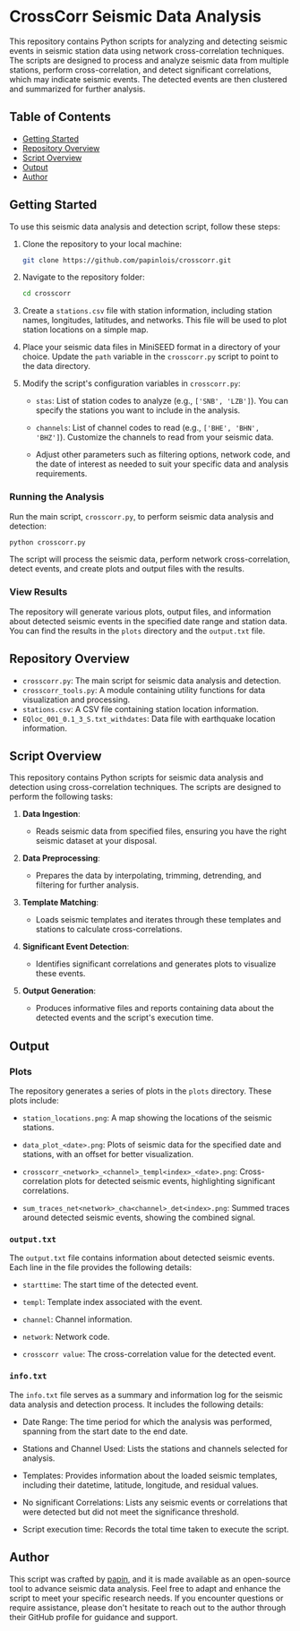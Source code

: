 # CrossCorr Seismic Data Analysis

This repository contains Python scripts for analyzing and detecting seismic events in seismic station data using network cross-correlation techniques. The scripts are designed to process and analyze seismic data from multiple stations, perform cross-correlation, and detect significant correlations, which may indicate seismic events. The detected events are then clustered and summarized for further analysis.

## Table of Contents
- [Getting Started](#getting-started)
- [Repository Overview](#repository-overview)
- [Script Overview](#script-overview)
- [Output](#output)
- [Author](#author)

## Getting Started

To use this seismic data analysis and detection script, follow these steps:

1. Clone the repository to your local machine:

   ```bash
   git clone https://github.com/papinlois/crosscorr.git
   ```

2. Navigate to the repository folder:

   ```bash
   cd crosscorr
   ```

3. Create a `stations.csv` file with station information, including station names, longitudes, latitudes, and networks. This file will be used to plot station locations on a simple map.

4. Place your seismic data files in MiniSEED format in a directory of your choice. Update the `path` variable in the `crosscorr.py` script to point to the data directory. 

5. Modify the script's configuration variables in `crosscorr.py`:

   - `stas`: List of station codes to analyze (e.g., `['SNB', 'LZB']`). You can specify the stations you want to include in the analysis.

   - `channels`: List of channel codes to read (e.g., `['BHE', 'BHN', 'BHZ']`). Customize the channels to read from your seismic data.

   - Adjust other parameters such as filtering options, network code, and the date of interest as needed to suit your specific data and analysis requirements.

### Running the Analysis

Run the main script, `crosscorr.py`, to perform seismic data analysis and detection:

```bash
python crosscorr.py
```

The script will process the seismic data, perform network cross-correlation, detect events, and create plots and output files with the results.

### View Results

The repository will generate various plots, output files, and information about detected seismic events in the specified date range and station data. You can find the results in the `plots` directory and the `output.txt` file.

## Repository Overview

- `crosscorr.py`: The main script for seismic data analysis and detection.
- `crosscorr_tools.py`: A module containing utility functions for data visualization and processing.
- `stations.csv`: A CSV file containing station location information.
- `EQloc_001_0.1_3_S.txt_withdates`: Data file with earthquake location information.

## Script Overview

This repository contains Python scripts for seismic data analysis and detection using cross-correlation techniques. The scripts are designed to perform the following tasks:

1. **Data Ingestion**:
   - Reads seismic data from specified files, ensuring you have the right seismic dataset at your disposal.

2. **Data Preprocessing**:
   - Prepares the data by interpolating, trimming, detrending, and filtering for further analysis.

3. **Template Matching**:
   - Loads seismic templates and iterates through these templates and stations to calculate cross-correlations.

4. **Significant Event Detection**:
   - Identifies significant correlations and generates plots to visualize these events.

5. **Output Generation**:
   - Produces informative files and reports containing data about the detected events and the script's execution time.

## Output

### Plots

The repository generates a series of plots in the `plots` directory. These plots include:

- `station_locations.png`: A map showing the locations of the seismic stations.

- `data_plot_<date>.png`: Plots of seismic data for the specified date and stations, with an offset for better visualization.

- `crosscorr_<network>_<channel>_templ<index>_<date>.png`: Cross-correlation plots for detected seismic events, highlighting significant correlations.

- `sum_traces_net<network>_cha<channel>_det<index>.png`: Summed traces around detected seismic events, showing the combined signal.

### `output.txt`

The `output.txt` file contains information about detected seismic events. Each line in the file provides the following details:

- `starttime`: The start time of the detected event.

- `templ`: Template index associated with the event.

- `channel`: Channel information.

- `network`: Network code.

- `crosscorr value`: The cross-correlation value for the detected event.

### `info.txt`

The `info.txt` file serves as a summary and information log for the seismic data analysis and detection process. It includes the following details:

- Date Range: The time period for which the analysis was performed, spanning from the start date to the end date.

- Stations and Channel Used: Lists the stations and channels selected for analysis.

- Templates: Provides information about the loaded seismic templates, including their datetime, latitude, longitude, and residual values.

- No significant Correlations: Lists any seismic events or correlations that were detected but did not meet the significance threshold.

- Script execution time: Records the total time taken to execute the script.

## Author

This script was crafted by [papin](https://github.com/papin), and it is made available as an open-source tool to advance seismic data analysis. Feel free to adapt and enhance the script to meet your specific research needs. If you encounter questions or require assistance, please don't hesitate to reach out to the author through their GitHub profile for guidance and support.
